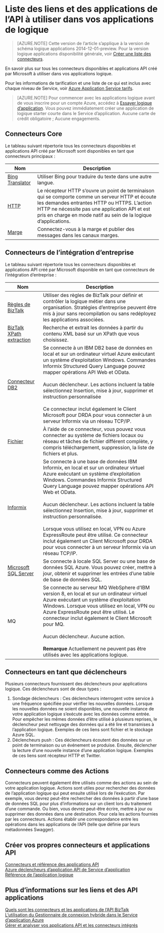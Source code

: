<properties
    pageTitle="Liste des liens et des API applications disponibles | Service d’application Microsoft Azure"
    description="En savoir plus sur les connecteurs et les applications de l’API dans le Service d’application Azure"
    services="logic-apps"
    documentationCenter=""
    authors="MandiOhlinger"
    manager="erikre"
    editor="cgronlun"/>

<tags
    ms.service="logic-apps"
    ms.workload="integration"
    ms.tgt_pltfrm="na"
    ms.devlang="na"
    ms.topic="get-started-article"
    ms.date="09/01/2016"
    ms.author="mandia"/>


# <a name="list-of-connectors-and-api-apps-to-use-in-your-logic-apps"></a>Liste des liens et des applications de l’API à utiliser dans vos applications de logique
>[AZURE.NOTE] Cette version de l’article s’applique à la version de schéma logique applications 2014-12-01-preview. Pour la version logique applications disponibilité générale, voir [Créer une liste des connecteurs](../connectors/apis-list.md).

En savoir plus sur tous les connecteurs disponibles et applications API créé par Microsoft à utiliser dans vos applications logique.

Pour les informations de tarification et une liste de ce qui est inclus avec chaque niveau de Service, voir [Azure Application Service tarifs](https://azure.microsoft.com/pricing/details/app-service/).

> [AZURE.NOTE] Pour commencer avec les applications logique avant de vous inscrire pour un compte Azure, accédez à [Essayer logique d’application](https://tryappservice.azure.com/?appservice=logic). Vous pouvez immédiatement créer une application de logique starter courte dans le Service d’application. Aucune carte de crédit obligatoire ; Aucune engagements.

## <a name="core-connectors"></a>Connecteurs Core
Le tableau suivant répertorie tous les connecteurs disponibles et applications API créé par Microsoft sont disponibles en tant que connecteurs principaux :

Nom | Description
--- | ---
[Bing Translator](https://azure.microsoft.com/marketplace/partners/bing/microsofttranslator/) | Utiliser Bing pour traduire du texte dans une autre langue.
[HTTP](app-service-logic-connector-http.md) | Le récepteur HTTP s’ouvre un point de terminaison qui se comporte comme un serveur HTTP et écoute les demandes entrantes HTTP ou HTTPS. L’action HTTP ne nécessite pas une application API et est pris en charge en mode natif au sein de la logique d’applications.
[Marge](app-service-logic-connector-slack.md) | Connectez-vous à la marge et publier des messages dans les canaux marges.


## <a name="enterprise-integration-connectors"></a>Connecteurs de l’intégration d’entreprise
Le tableau suivant répertorie tous les connecteurs disponibles et applications API créé par Microsoft disponible en tant que connecteurs de l’intégration d’entreprise :

Nom  | Description
------------- | -------------
[Règles de BizTalk](app-service-logic-use-biztalk-rules.md) | Utiliser des règles de BizTalk pour définir et contrôler la logique métier dans une organisation. Stratégies d’entreprise peuvent être mis à jour sans recompilation ou sans redéployez les applications associées.
[BizTalk XPath extraction](app-service-logic-xpath-extract.md) | Recherche et extrait les données à partir du contenu XML basé sur un XPath que vous choisissez.
[Connecteur DB2](app-service-logic-connector-db2.md) | Se connecte à un IBM DB2 base de données en local et sur un ordinateur virtuel Azure exécutant un système d’exploitation Windows. Commandes Informix Structured Query Language pouvez mapper opérations API Web et OData. <br/><br/>Aucun déclencheur. Les actions incluent la table sélectionnez Insertion, mise à jour, supprimer et instruction personnalisée<br/><br/>Ce connecteur inclut également le Client Microsoft pour DRDA pour vous connecter à un serveur Informix via un réseau TCP/IP.
[Fichier](app-service-logic-connector-file.md) | À l’aide de ce connecteur, vous pouvez vous connecter au système de fichiers locaux ou réseau et tâches de fichier différent complète, y compris téléchargement, suppression, la liste de fichiers et plus.
[Informix](app-service-logic-connector-informix.md) | Se connecte à une base de données IBM Informix, en local et sur un ordinateur virtuel Azure exécutant un système d’exploitation Windows. Commandes Informix Structured Query Language pouvez mapper opérations API Web et OData.<br/><br/>Aucun déclencheur. Les actions incluent la table sélectionnez Insertion, mise à jour, supprimer et instruction personnalisée.<br/><br/>Lorsque vous utilisez en local, VPN ou Azure ExpressRoute peut être utilisé. Ce connecteur inclut également un Client Microsoft pour DRDA pour vous connecter à un serveur Informix via un réseau TCP/IP.
[Microsoft SQL Server](app-service-logic-connector-sql.md) | Se connecte à locale SQL Server ou une base de données SQL Azure. Vous pouvez créer, mettre à jour, obtenir et supprimer les entrées d’une table de base de données SQL.
MQ | Se connecte au serveur MQ WebSphere d’IBM version 8, en local et sur un ordinateur virtuel Azure exécutant un système d’exploitation Windows. Lorsque vous utilisez en local, VPN ou Azure ExpressRoute peut être utilisé. Le connecteur inclut également le Client Microsoft pour MQ.<br/><br/>Aucun déclencheur. Aucune action.<br/><br/>**Remarque** Actuellement ne peuvent pas être utilisés avec les applications logique.

## <a name="connectors-as-triggers"></a>Connecteurs en tant que déclencheurs
Plusieurs connecteurs fournissent des déclencheurs pour applications logique. Ces déclencheurs sont de deux types :

1. Sondage déclencheurs : Ces déclencheurs interrogent votre service à une fréquence spécifiée pour vérifier les nouvelles données. Lorsque les nouvelles données ne soient disponibles, une nouvelle instance de votre application logique s’exécute avec les données comme entrée. Pour empêcher les mêmes données d’être utilisé à plusieurs reprises, le déclencheur peut nettoyage des données qui a été lire et transmises à l’application logique. Exemples de ces liens sont fichier et le stockage Azure SQL.
2. Déclencheurs push : Ces déclencheurs écoutent des données sur un point de terminaison ou un événement se produise. Ensuite, déclencher la lecture d’une nouvelle instance d’une application logique. Exemples de ces liens sont récepteur HTTP et Twitter.

## <a name="connectors-as-actions"></a>Connecteurs comme des Actions
Connecteurs peuvent également être utilisés comme des actions au sein de votre application logique. Actions sont utiles pour rechercher des données de l’application logique qui peut ensuite utilisé lors de l’exécution. Par exemple, vous devrez peut-être rechercher des données à partir d’une base de données SQL pour plus d’informations sur un client lors du traitement d’une commande. Ou bien, vous devrez peut-être écrire, mettre à jour ou supprimer des données dans une destination. Pour cela les actions fournies par les connecteurs. Actions établir une correspondance entre les opérations dans les applications de l’API (telle que définie par leurs métadonnées Swagger).

## <a name="create-your-own-connectors-and-api-apps"></a>Créer vos propres connecteurs et applications API
[Connecteurs et référence des applications API](http://aka.ms/appservicesconnectorreference)  
[Azure déclencheurs d’application API de Service d’application](../app-service-api/app-service-api-dotnet-triggers.md)  
[Référence de l’application logique](https://msdn.microsoft.com/library/azure/dn948510.aspx)

## <a name="more-on-connectors-and-api-apps"></a>Plus d’informations sur les liens et des API applications
[Quels sont les connecteurs et les applications de l’API BizTalk](app-service-logic-what-are-biztalk-api-apps.md)  
[L’utilisation du Gestionnaire de connexion hybride dans le Service d’application Azure](app-service-logic-hybrid-connection-manager.md)  
[Gérer et analyser vos applications API et les connecteurs intégrés](app-service-logic-monitor-your-connectors.md)
